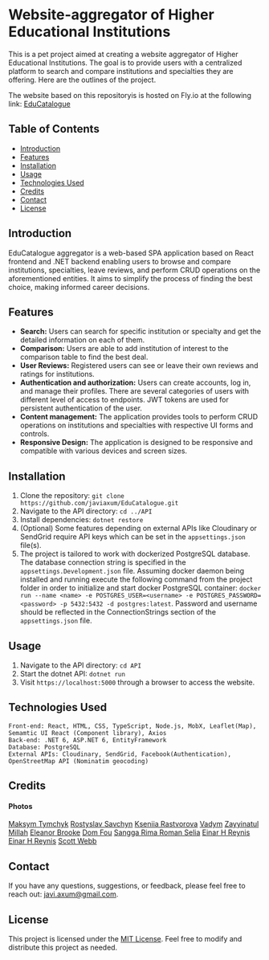 # Website-aggregator of Higher Educational Institutions

This is a pet project aimed at creating a website aggregator of Higher Educational Institutions. The goal is to provide users with a centralized platform to search and compare institutions and specialties they are offering. Here are the outlines of the project.

The website based on this repositoryis is hosted on Fly.io at the following link: [EduCatalogue](https://educatalogue.fly.dev/)

## Table of Contents

- [Introduction](#introduction)
- [Features](#features)
- [Installation](#installation)
- [Usage](#usage)
- [Technologies Used](#technologies_used)
- [Credits](#credits)
- [Contact](#contact)
- [License](#license)

## Introduction

EduCatalogue aggregator is a web-based SPA application based on React frontend and .NET backend enabling users to browse and compare institutions, specialties, leave reviews, and perform CRUD operations on the aforementioned entities. It aims to simplify the process of finding the best choice, making informed career decisions.

## Features

- **Search:** Users can search for specific institution or specialty and get the detailed information on each of them.
- **Comparison:** Users are able to add institution of interest to the comparison table to find the best deal.
- **User Reviews:** Registered users can see or leave their own reviews and ratings for institutions.
- **Authentication and authorization:** Users can create accounts, log in, and manage their profiles. There are several categories of users with different level of access to endpoints. JWT tokens are used for persistent authentication of the user.
- **Content management:** The application provides tools to perform CRUD operations on institutions and specialties with respective UI forms and controls.
- **Responsive Design:** The application is designed to be responsive and compatible with various devices and screen sizes.

## Installation

1. Clone the repository: `git clone https://github.com/javiaxum/EduCatalogue.git`
4. Navigate to the API directory: `cd ../API`
5. Install dependencies: `dotnet restore`
6. (Optional) Some features depending on external APIs like Cloudinary or SendGrid require API keys which can be set in the `appsettings.json` file(s).
7. The project is tailored to work with dockerized PostgreSQL database. The database connection string is specified in the `appsettings.Development.json` file. Assuming docker daemon being installed and running execute the following command from the project folder in order to initialize and start docker PostgreSQL container: `docker run --name <name> -e POSTGRES_USER=<username> -e POSTGRES_PASSWORD=<password> -p 5432:5432 -d postgres:latest`. Password and username should be reflected in the ConnectionStrings section of the `appsettings.json` file.


## Usage

1. Navigate to the API directory: `cd API`
2. Start the dotnet API: `dotnet run`
5. Visit `https://localhost:5000` through a browser to access the website.

## Technologies Used

    Front-end: React, HTML, CSS, TypeScript, Node.js, MobX, Leaflet(Map), Semamtic UI React (Component library), Axios
    Back-end: .NET 6, ASP.NET 6, EntityFramework 
    Database: PostgreSQL
    External APIs: Cloudinary, SendGrid, Facebook(Authentication), OpenStreetMap API (Nominatim geocoding)

## Credits

#### Photos
 [Maksym Tymchyk](https://unsplash.com/photos/5nxCoYcx2kM?utm_source=unsplash&utm_medium=referral&utm_content=creditShareLink)
 [Rostyslav Savchyn](https://unsplash.com/photos/l5bahW1aANU?utm_source=unsplash&utm_medium=referral&utm_content=creditShareLink)
 [Kseniia Rastvorova](https://unsplash.com/photos/htG9Fsn-IjI)
 [Vadym](https://unsplash.com/photos/eK5VpAFQ3Mo?utm_source=unsplash&utm_medium=referral&utm_content=creditShareLink)
 [Zayyinatul Millah](https://unsplash.com/photos/WXRKNKuC7yo?utm_source=unsplash&utm_medium=referral&utm_content=creditShareLink)
 [Eleanor Brooke](https://unsplash.com/photos/1n5wJpamg1k?utm_source=unsplash&utm_medium=referral&utm_content=creditShareLink)
 [Dom Fou](https://unsplash.com/photos/YRMWVcdyhmI?utm_source=unsplash&utm_medium=referral&utm_content=creditShareLink)
 [Sangga Rima Roman Selia](https://unsplash.com/photos/8CqDvPuo_kI?utm_source=unsplash&utm_medium=referral&utm_content=creditShareLink)
 [Einar H Reynis](https://unsplash.com/photos/YW1i_xi8dt8?utm_source=unsplash&utm_medium=referral&utm_content=creditShareLink)
 [Einar H Reynis](https://unsplash.com/photos/YW1i_xi8dt8?utm_source=unsplash&utm_medium=referral&utm_content=creditShareLink)
 [Scott Webb](https://unsplash.com/photos/-4N06ks06JA?utm_source=unsplash&utm_medium=referral&utm_content=creditShareLink)

## Contact

If you have any questions, suggestions, or feedback, please feel free to reach out: javi.axum@gmail.com.

## License

This project is licensed under the [MIT License](https://opensource.org/license/mit/). Feel free to modify and distribute this project as needed.
